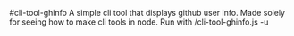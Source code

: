 #cli-tool-ghinfo
A simple cli tool that displays github user info. Made solely for seeing how to make cli tools in node. 
Run with /cli-tool-ghinfo.js -u <username>